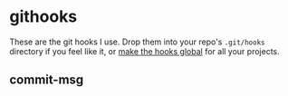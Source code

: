 
githooks
========

These are the git hooks I use. Drop them into your repo's `.git/hooks` directory if you feel like it,
or [make the hooks global](#making-hooks-global) for all your projects.

commit-msg
----------